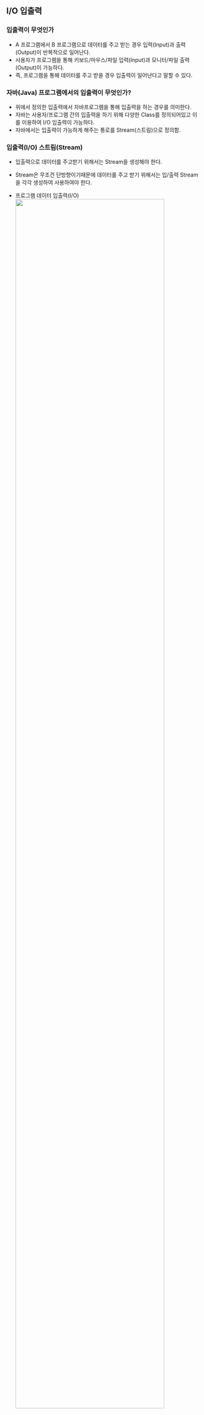 
## I/O 입출력
### 입출력이 무엇인가
* A 프로그램에서 B 프로그램으로 데이터를 주고 받는 경우 입력(Input)과 출력(Output)이 반복적으로 일어난다. 
* 사용자가 프로그램을 통해 키보드/마우스/파일 입력(Input)과 모니터/파일 출력(Output)이 가능하다.
* 즉, 프로그램을 통해 데이터를 주고 받을 경우 입출력이 일어난다고 말할 수 있다.

### 자바(Java) 프로그램에서의 입출력이 무엇인가?
* 위에서 정의한 입출력에서 자바프로그램을 통해 입출력을 하는 경우를 의미한다.
* 자바는 사용자/프로그램 간의 입출력을 하기 위해 다양한 Class를 정의되어있고 이를 이용하여 I/O 입출력이 가능하다.
* 자바에서는 입출력이 가능하게 해주는 통로를 Stream(스트림)으로 정의함.

### 입출력(I/O) 스트림(Stream)
* 입출력으로 데이터를 주고받기 위해서는 Stream을 생성해야 한다.
* Stream은 무조건 단방향이기때문에 데이터를 주고 받기 위해서는 입/출력 Stream을 각각 생성하여 사용하여야 한다.

* 프로그램 데이터 입출력(I/O)
<img src="https://t1.daumcdn.net/cfile/tistory/99D5434A5C1DFAFF0D?download" width="90%"></img>

* 사용자 데이터 입출력(I/O)
<img src="https://t1.daumcdn.net/cfile/tistory/995E91345C1DF8E613?download" width="90%"></img>

## I/O 입출력 종류
### Input Stream / Output Stream 종류 및 상속
<img src="http://ccm3.net/wp-content/uploads/2018011801.png" width="90%"></img>









* CPU 사용률 향상
* 자원의 효율적 사용
* 사용자 응답성 향상
* 작업이 분리되어 코드가 간결해짐

### 2. 멀티쓰레딩의 단점
* 여러 쓰레드가 동일 프로세스에서 작업하기 때문에 동기화 문제 
* 교착상태 문제
* 컨텍스트 스위칭으로 인한 효율 저하

## 3. 간단한 쓰레드 사용 방법
### 1. 쓰레드의 구현과 실행
* Runnable 인터페이스 구현
```
/* 선언방법 */

Class MyThread implements Runnable {
	public void run() {
		/* 작업내용
		 * runnable 인터페이스에 추상메서드 run()을 구현
		 */
	}
}


/* 생성 방법 */

Runnable r = new MyThread();
Thread t2 = new Thread(r);


/* 사용 방법 */
t2.start();
```

* Thread 클래스 상속
```
/* 선언 방법 */
class MyThread extends Thread {
	public void run() {
		/* 작업내용
		 * Thread 클래스의 run() 오버라이딩 
		 */
	}
}

/* 생성 방법 */

Thread t1 = new MyThread();


/* 사용 방법 */
t1.start();
```

### 2. 차이점
* Thread는 상속을 받으며 Runnable은 인터페이스로서 구현한다
* Thread는 재사용이 불가능하며 Runnable은 가능하다
* Thread 사용시 다른 클래스를 상속받을 수 없다 

### 3.  start() 와 run()
* run() 메소드를 호출한다면 클래스에 선언된 메소드만 호출하는 것
* start()는 새로운 쓰레드가 작업하는데 필요한 호출 스택을 생성
* 호출 스택을 생성한 다음 가장 먼저 run() 메서드를 호출스택에 올림
* main 메서드의 모든 작업도 main 쓰레드에서 동작
* 실행중인 ‘사용자 쓰레드’가 하나도 없을 때  프로그램은 종료 된다.

## 4. 쓰레드 동기화
* 멀티쓰레드 작업일 경우 여러 쓰레드가 프로세스 내의 자원을 공유
* 공유자원 상태에 영향을 끼칠 수 있음
* 특정 작업을 끝마치기 전까지 다른 쓰레드로 부터 방해받지 않는 방법이 필요
* 임계영역 (critical section)
* 락 (lock)
 
### 1. synchronized
* 임계영역을 지정하는데 사용
```
/* 1. 메소드 전체를 임계영역으로 설정 */ 
public synchronized void calcSum() {
	/* 임계 영역 */
}


/* 2. 특정한 영역을 임계 영역으로 지정
synchronized (객체의 참조변수) {
	/* 임계 영역 */
}

// 객체의 참조변수란 락을 걸고자 하는 객체를 참조하는 것
// 보통 해당 임계영역을 호출한 객체를 표현 -> 주로 this
// 동기화 블럭안에 전달된 객체를 모니터 객체라고 부름
```

### 2. wait() , notify()
* synchronized로 동기화된 임계영역을 상주하는 쓰레드 문제 
* 락을 가진 상태로 오랜 시간을 보내는것은 자원 낭비
* 동기화된 임계영역에서 코드 수행이 어려울 경우 wait() 호출을 통해 대기상태로 진입
* 작업을 진행 할 수 있는 상황이 되면 notify() 를 호출하여 작업을 중단했던 스레드가 다시 락을 얻어 작업을 진행할 수 있게 함
* notify() 같은 경우 원하는 쓰레드에 전달이 안될 수도 있기 때문에 notifyAll()을 호출함
* 기아현상 발생 가능
	* 대기상태로 들어간 쓰레드가 notify() 통지를 받지 못하고 계속해서 기다리는 현상
	* notifyAll()을 사용해 모든 쓰레드에게 통지하여 기아 상태를 해결
	* 모든 쓰레드가 notify() 받기 때문에 필요없는 쓰레드들이 lock을 얻기위해 경쟁함
	* 이를 경쟁상태라 부름

### 3. volatile
* 코어 <-> cache <-> memory 사이에서 일어나는 문제에서 사용
* 메모리에 저장된 변수값과 캐시에 저장된 변수 값이 달라 문제 발생
```
boolean suspended = false;
->
volatile boolean suspended = false;
```

* synchronized 블럭도 캐시와 메모리 사이 동기화가 이루어짐
* volatile 를 활용하여 명령을 원자화 시킴
* 명령을 원자화 하는것과 동기화를 하는것은 아님

### 4. For & join 프레임워크

## 5. Spring의 쓰레드
### 1.ThreadPoolTaskExecutor
### 2.@Async

## 6. Java 8의 쓰레드
